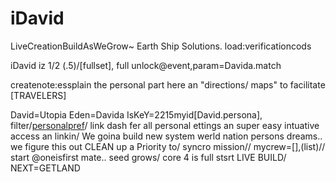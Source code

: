 iDavid
======

LiveCreationBuildAsWeGrow~ Earth Ship Solutions.
load:verificationcods

iDavid iz 1/2 (.5)/[fullset], full unlock@event,param=Davida.match

createnote:essplain the personal part here an "directions/ maps" to facilitate [TRAVELERS]

David=Utopia
Eden=Davida
IsKeY=2215myid[David.persona], filter/[personalpref](max)/ link dash fer all personal ettings an super easy intuative access an linkin/ 
We goina build new system werld nation persons dreams.. we figure this out
CLEAN up a Priority to/ syncro mission//
mycrew=[],(list)// start @oneisfirst mate.. seed grows/ core 4 is full stsrt LIVE BUILD/ 
NEXT=GETLAND
